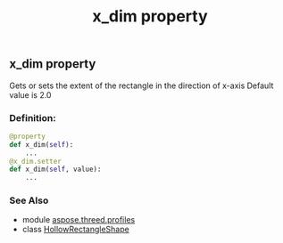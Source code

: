﻿---
title: x_dim property
second_title: Aspose.3D for Python via .NET API References
description: 
type: docs
weight: 190
url: /python-net/aspose.threed.profiles/hollowrectangleshape/x_dim/
is_root: false
---

## x_dim property


Gets or sets the extent of the rectangle in the direction of x-axis
Default value is 2.0
### Definition:
```python
@property
def x_dim(self):
    ...
@x_dim.setter
def x_dim(self, value):
    ...
```

### See Also
* module [aspose.threed.profiles](../../)
* class [HollowRectangleShape](/3d/python-net/aspose.threed.profiles/hollowrectangleshape)
